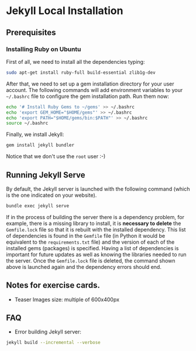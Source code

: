 # Jekyll Local Installation

## Prerequisites

### Installing Ruby on Ubuntu

First of all, we need to install all the dependencies typing:

```bash
sudo apt-get install ruby-full build-essential zlib1g-dev
```

After that, we need to set up a gem installation directory for your user account. The following commands will add environment variables to your `~/.bashrc` file to configure the gem installation path. Run them now:

```bash
echo '# Install Ruby Gems to ~/gems' >> ~/.bashrc
echo 'export GEM_HOME="$HOME/gems"' >> ~/.bashrc
echo 'export PATH="$HOME/gems/bin:$PATH"' >> ~/.bashrc
source ~/.bashrc
```

Finally, we install Jekyll:

```bash
gem install jekyll bundler
```

Notice that we don't use the `root` user :-)

## Running Jekyll Serve

By default, the Jekyll server is launched with the following command (which is the one indicated on your website).

```bash
bundle exec jekyll serve
```

If in the process of building the server there is a dependency problem, for example, there is a missing library to install, it is **necessary to delete** the `Gemfile.lock` file so that it is rebuilt with the installed dependency. This list of dependencies is found in the `Gemfile` file (in Python it would be equivalent to the `requirements.txt` file) and the version of each of the installed gems (packages) is specified. Having a list of dependencies is important for future updates as well as knowing the libraries needed to run the server. Once the `Gemfile.lock` file is deleted, the command shown above is launched again and the dependency errors should end.

## Notes for exercise cards.

- Teaser Images size: multiple of 600x400px


## FAQ

- Error building Jekyll server: 

```bash
jekyll build --incremental --verbose
```